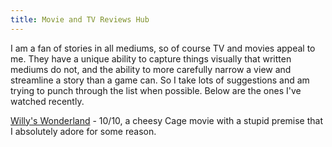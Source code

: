 ```yaml
---
title: Movie and TV Reviews Hub
---
```


I am a fan of stories in all mediums, so of course TV and movies appeal to me. They have a unique ability to capture things visually that written mediums do not, and the ability to more carefully narrow a view and streamline a story than a game can. So I take lots of suggestions and am trying to punch through the list when possible. Below are the ones I've watched recently.  

[Willy's Wonderland](https://rosemarysprigs.netlify.app/willyswonderland) - 10/10, a cheesy Cage movie with a stupid premise that I absolutely adore for some reason.   